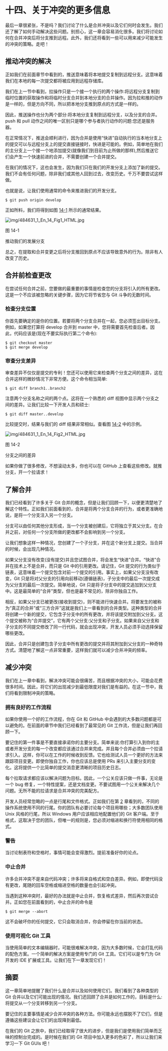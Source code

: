 # 十四、关于冲突的更多信息

最后一章很紧张，不是吗？我们讨论了什么是合并冲突以及它们何时会发生。我们还了解了如何手动解决这些问题。别担心，这一章会容易消化很多。我们将讨论如何在合并冲突后将分支推到远程。此外，我们还将看到一些可以用来减少可能发生的冲突的策略。走吧！

## 推动冲突的解决

正如我们在前面章节中看到的，推送意味着将本地提交复制到远程分支。这意味着我们在本地的每一次提交都将被应用到远程存储库。

我们在上一节中看到，拉操作只是一个接一个执行的两个操作:将远程分支复制到临时位置的获取操作和将临时分支合并到本地分支的合并操作。因为拉和推的动作是一样的，但是方向不同，所以把本地分支推到原点的方式是一样的。

因此，推送操作也分为两个部分:将本地分支复制到远程分支，以及分支的合并。push 和 pull 动作之间的唯一区别只是哪个参与者执行动作的问题:您还是服务器。

在正常情况下，推送会顺利进行，因为合并是使用“快进”自动执行的当本地分支上的提交可以与远程分支上的提交直接链接时，快进是可能的。例如，简单地在我们的主分支上一个接一个地添加提交(就像我们到目前为止所做的那样),然后推送它们会产生一个快速前进的合并，不需要创建一个合并提交。

在我们的情况下，这也会发生，因为我们只在我们的开发分支上添加了新的提交。我们不会有任何问题，除非我们或其他人回到过去，改变历史。千万不要尝试这样做。

也就是说，让我们使用通常的命令来推进我们的开发分支。

```
$ git push origin develop

```

正如所料，我们将得到如图 [14-1](#Fig1) 所示的通常结果。

![img/484631_1_En_14_Fig1_HTML.jpg](img/484631_1_En_14_Fig1_HTML.jpg)

图 14-1

推动我们的发展分支

总之，在提取和合并变更之后将分支推回到原点不应该导致意外的行为。除非有人改变了历史。

## 合并前检查更改

在尝试任何合并之前，您要做的最重要的事情是检查您的分支将引入的所有更改。这是一个不应该被忽略的关键步骤，因为它将节省您与 Git 斗争的无数时间。

### 检查分支位置

你首先要确定的是你的位置。若要将两个分支合并在一起，您必须签出目标分支。例如，如果您打算将 develop 合并到 master 中，您将需要首先检查后者。因此，代码应该是(现在不要实际执行第二个命令):

```
$ git checkout master
$ git merge develop

```

### 审查分支差异

审查差异不仅仅是提交的专利！您还可以使用它来检查两个分支之间的差异，这在合并这样的微妙情况下非常方便。这个命令相当简单:

```
$ git diff branch1..branch2

```

注意两个分支名称之间的两个点。这将在一个熟悉的 diff 视图中显示两个分支之间的差异。让我们比较一下开发人员和硕士:

```
$ git diff master..develop

```

比较提交时，结果与我们的 diff 结果非常相似。查看图 [14-2](#Fig2) 中的示例。

![img/484631_1_En_14_Fig2_HTML.jpg](img/484631_1_En_14_Fig2_HTML.jpg)

图 14-2

分支之间的差异

如果你做了很多修改，不想滚动太多，你也可以在 GitHub 上查看这些修改。就推分支，开一个拉请求！

## 了解合并

我们已经看到了许多关于 Git 合并的概念，但是让我们回顾一下，以便更清楚地了解这个特性。正如我们前面看到的，合并是将两个分支合并的行为，或者更准确地说，是将一个分支注入另一个分支。

分支可以由任何其他分支形成，当一个分支被创建后，它将独立于其父分支。在合并之前，对任何一个分支所做的更改都不会影响到另一个分支。

让我们想象这样一种情况，您创建了一个子分支，并在这个新分支上提交。当合并的时候，会出现几种情况。

如果父分支没有改变(没有提交)并且您试图合并，将会发生“快进”合并。“快进”合并在技术上不是合并，而只是 Git 中的引用更改。请记住，Git 提交的行为类似于链表，这意味着一个提交包含对前一个提交的引用。事实上，如果父分支没有改变，Git 只是将对父分支的引用向前移动(遵循链表)，子分支中的最后一次提交成为父分支的最后一次提交。简单地说，Git 只是将子分支中的提交追加到父分支中。这是最简单的“合并”类型，但也是最不常见的，除非你独自工作。

相反，如果父分支已被更改(接收到提交)，则不能进行快速合并。将要发生的被称为“真正的合并”或“三方合并”这就是我们上一章看到的合并类型。这种类型的合并将创建一个新的提交，它包含子分支中的所有更改，并将该提交附加到父分支。这个提交被称为“合并提交”，它有两个父分支:父分支和子分支。如果来自父分支和子分支的不同提交修改了同一行代码，就会出现冲突，开发人员必须手动选择保留哪些更改。

因此，合并只是创建包含子分支中所有更改的提交并将其附加到父分支的一种奇特方式。清楚地了解这一点非常重要，这样我们就可以减少合并冲突的频率。

## 减少冲突

我们在上一章中看到，解决冲突可能会很痛苦，而且根据冲突的大小，可能会花费很多时间。因此，将它们的出现减少到最低限度对我们是有益的。在这一节中，我们将看到限制冲突的策略。

### 拥有良好的工作流程

如果你使用一个好的工作流程，你在 Git 和 GitHub 中会遇到的大多数问题都是可以避免的。在前面的章节中我们已经看到了最常见的 Git 工作流，但是让我们再回顾一下。

要记住的第一件事是不要直接承诺你的主要分支。简单来说:你打算引入到你的主或者开发分支的每一个改变都应该通过合并来完成。并且每个合并必须由一个拉请求引入。这样，你可以在工作的时候收到反馈。它也给测试人员一个更好的方法来跟踪项目变更。即使你独自工作，你也应该总是使用 PRs 来引入主要分支的变化。这将提供一个比简单的提交消息更清晰的项目历史日志。

每个拉取请求都应该以解决问题为目标。因此，一个公关应该只做一件事，无论是一个 bug 修复，一个特性提案，还是文档变更。不要试图用一个公关来解决几个问题。无所不能的拉请求是合并冲突的完美配方。

开发人员经常忽略的一点是行尾和文件格式。正如我们在第 [2](02.html) 章看到的，不同的操作系统使用不同的行尾。你的团队有必要讨论每个项目用哪些；大多数团队使用 Unix 风格的行尾，所以 Windows 用户应该相应地配置他们的 Git 客户端。至于格式，这取决于您的团队，但唯一的规则是，您必须对缩进和换行符使用相同的格式。

### 警告

当讨论制表符和空格时，事情可能会变得激烈。提前准备好你的论点。

### 中止合并

许多合并冲突不是来自代码冲突；许多将来自格式和空白差异。例如，即使代码没有更改，尾随的回车空格或缩进空格的数量也会引起冲突。

当遇到这种冲突时，最好的办法就是中止合并，恢复格式差异，然后再次尝试合并。正如您在前面看到的，中止合并的命令是

```
$ git merge --abort

```

这不会破坏你的任何提交，它只会取消合并，你会停留在你当前的状态。

### 使用可视化 Git 工具

当使用简单的文本编辑器时，可能很难解决冲突，因为大多数时候，它会打乱代码的配色方案。一个简单的解决方案是使用专门的 Git 工具。它们可以是专门为 Git 开发的 IDE 扩展或工具。让我们在下一章发现它们！

## 摘要

这一章简单地提醒了我们什么是合并以及如何使用它们。我们看到了各种类型的 Git 合并以及它们可能出现的情况。我们还回顾了合并是如何工作的，目标是什么:将提交从一个分支转移到另一个分支。

要记住的主要事情是减少合并冲突的各种方法。你可能永远也摆脱不了它们，但是遵循这些建议会让它们的出现降到最低。

在我们的 Git 之旅中，我们已经取得了很大的进步，但是我们是使用我们简单而乏味的控制台完成的。是时候在我们的 Git 项目中加入更多的色彩了，所以让我们来学习一下 Git GUIs 吧！